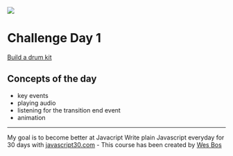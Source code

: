 ![](js30-challenge.gif)

# Challenge Day 1
[Build a drum kit](https://courses.wesbos.com/account/access/59e63178789cae180d436a72/view/194130650)
## Concepts of the day
* key events
* playing audio
* listening for the transition end event
* animation
---
My goal is to become better at Javacript Write plain Javascript everyday for 30 days with [javascript30.com](https://javascript30.com/) - This course has been created by [Wes Bos](https://github.com/wesbos)
